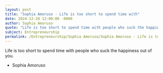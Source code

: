 ```yaml
---
layout: post
title: "Sophia Amoruso - Life is too short to spend time with"
date: 2024-12-28 12:00:00 -0000
author: Sophia Amoruso
quote: "Life is too short to spend time with people who suck the happiness out of you."
subject: Entrepreneurship
permalink: /Entrepreneurship/Sophia Amoruso/Sophia Amoruso - Life is too short to spend time with
---
```


Life is too short to spend time with people who suck the happiness out of you.

- Sophia Amoruso
